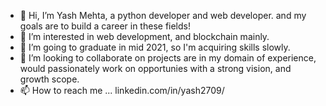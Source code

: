 - 👋 Hi, I’m Yash Mehta, a python developer and web developer. and my goals are to build a career in these fields!
- 👀 I’m interested in web development, and blockchain mainly.
- 🌱 I’m going to graduate in mid 2021, so I'm acquiring skills slowly.
- 💞️ I’m looking to collaborate on projects are in my domain of experience, would passionately work on opportunies with a strong vision, and growth scope.
- 📫 How to reach me ... linkedin.com/in/yash2709/

<!---
aster2709/aster2709 is a ✨ special ✨ repository because its `README.md` (this file) appears on your GitHub profile.
You can click the Preview link to take a look at your changes.
--->
